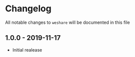 # Changelog

All notable changes to `weshare` will be documented in this file

## 1.0.0 - 2019-11-17

- Initial realease
